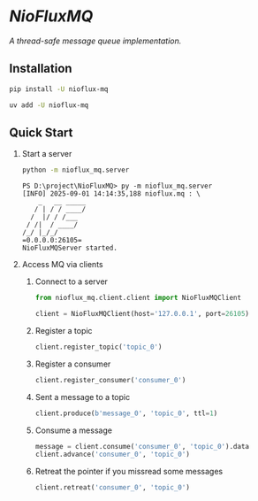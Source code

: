 # *NioFluxMQ*

*A thread-safe message queue implementation.*

## Installation

```bash
pip install -U nioflux-mq
```

```bash
uv add -U nioflux-mq
```

## Quick Start

1. Start a server

    ```bash
    python -m nioflux_mq.server
    ```

    ```
    PS D:\project\NioFluxMQ> py -m nioflux_mq.server
    [INFO] 2025-09-01 14:14:35,188 nioflux.mq : \
        _   __ _____                             
       / | / / ____/                             
      /  |/ / /___                               
     / /|  / ____/                               
    /_/ |_/_/                                    
    =0.0.0.0:26105=                              
    NioFluxMQServer started.  
    ```

2. Access MQ via clients

    1. Connect to a server

        ```python
        from nioflux_mq.client.client import NioFluxMQClient

        client = NioFluxMQClient(host='127.0.0.1', port=26105)
        ```

    2. Register a topic

        ```python
        client.register_topic('topic_0')
        ```

    3. Register a consumer

        ```python
        client.register_consumer('consumer_0')
        ```

    4. Sent a message to a topic

        ```python
        client.produce(b'message_0', 'topic_0', ttl=1)
        ```

    5. Consume a message

        ```python
        message = client.consume('consumer_0', 'topic_0').data
        client.advance('consumer_0', 'topic_0')
        ```

    6. Retreat the pointer if you missread some messages

        ```python
        client.retreat('consumer_0', 'topic_0')
        ```
        
    
